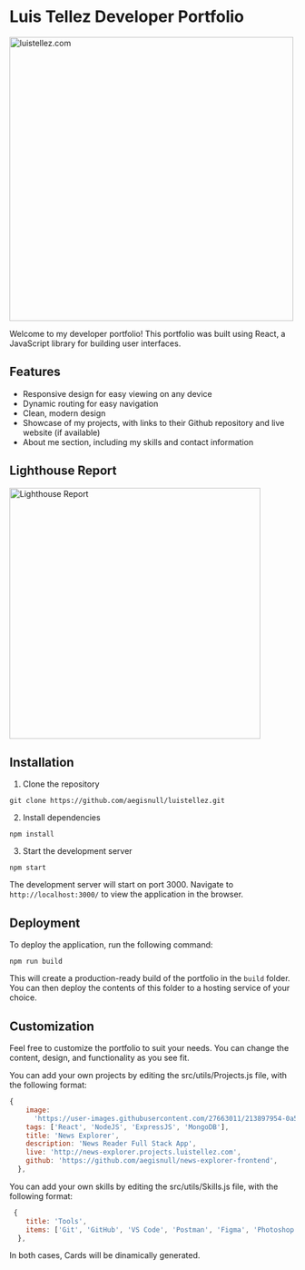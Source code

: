 # Luis Tellez Developer Portfolio

<img width="500" alt="luistellez.com" src="https://user-images.githubusercontent.com/27663011/213899549-b1f201c7-7d63-4e7b-8f4c-e4849f007182.png">

Welcome to my developer portfolio! This portfolio was built using React, a JavaScript library for building user interfaces.

## Features

- Responsive design for easy viewing on any device
- Dynamic routing for easy navigation
- Clean, modern design
- Showcase of my projects, with links to their Github repository and live website (if available)
- About me section, including my skills and contact information

## Lighthouse Report

<img width="442" alt="Lighthouse Report" src="https://user-images.githubusercontent.com/27663011/213899577-1f029e54-3da4-4652-83cd-54680acace44.png">


## Installation

1. Clone the repository

`git clone https://github.com/aegisnull/luistellez.git`

2.  Install dependencies

`npm install`

3. Start the development server

`npm start`

The development server will start on port 3000. Navigate to `http://localhost:3000/` to view the application in the browser.

## Deployment

To deploy the application, run the following command:

`npm run build`

This will create a production-ready build of the portfolio in the `build` folder. You can then deploy the contents of this folder to a hosting service of your choice.

## Customization

Feel free to customize the portfolio to suit your needs. You can change the content, design, and functionality as you see fit.

You can add your own projects by editing the src/utils/Projects.js file, with the following format:

```Javascript
{
    image:
      'https://user-images.githubusercontent.com/27663011/213897954-0a5e1b49-773b-4790-9ded-ee9c7a02ed15.webm',
    tags: ['React', 'NodeJS', 'ExpressJS', 'MongoDB'],
    title: 'News Explorer',
    description: 'News Reader Full Stack App',
    live: 'http://news-explorer.projects.luistellez.com',
    github: 'https://github.com/aegisnull/news-explorer-frontend',
  },
```

You can add your own skills by editing the src/utils/Skills.js file, with the following format:

```Javascript
 {
    title: 'Tools',
    items: ['Git', 'GitHub', 'VS Code', 'Postman', 'Figma', 'Photoshop', 'Cyberduck'],
  },
```

In both cases, Cards will be dinamically generated.
